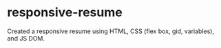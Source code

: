 # responsive-resume
Created a responsive resume using HTML, CSS (flex box, gid, variables), and JS DOM. 
